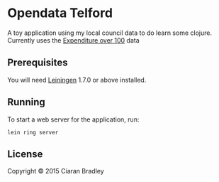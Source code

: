 # Opendata Telford

A toy application using my local council data to do learn some clojure.
Currently uses the [Expenditure over 100][1] data

[1]: https://www.telford.gov.uk/info/20110/budgets_and_spending/55/expenditure_over_100

## Prerequisites

You will need [Leiningen][1] 1.7.0 or above installed.

[2]: https://github.com/technomancy/leiningen

## Running

To start a web server for the application, run:

    lein ring server

## License

Copyright © 2015 Ciaran Bradley
